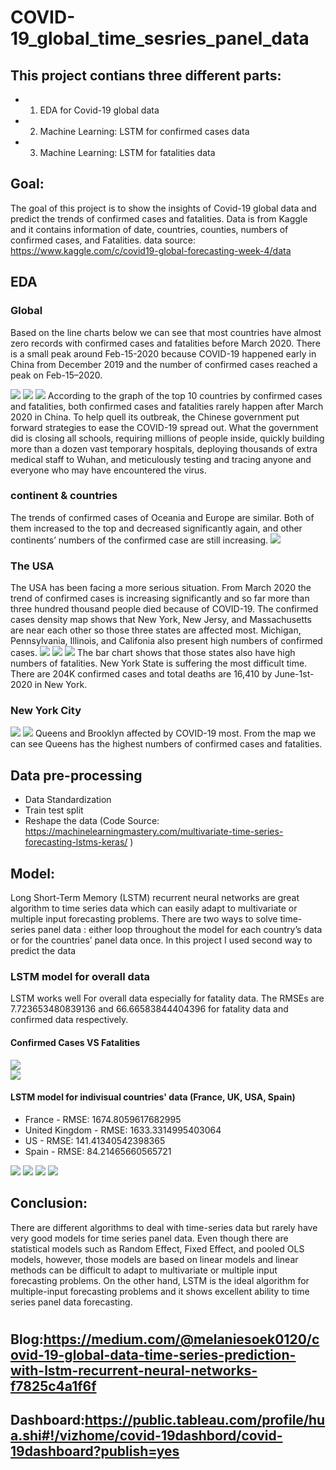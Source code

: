 # COVID-19_global_time_sesries_panel_data
## This project contians three different parts:
- 1. EDA for Covid-19 global data 
- 2. Machine Learning: LSTM for confirmed cases data 
- 3. Machine Learning: LSTM for fatalities data 
## Goal:
The goal of this project is to show the insights of Covid-19 global data and predict the trends of 
confirmed cases and fatalities. Data is from Kaggle and it contains information of date, countries, counties, numbers of confirmed cases, and Fatalities.
data source: https://www.kaggle.com/c/covid19-global-forecasting-week-4/data
## EDA 
### Global
Based on the line charts below we can see that most countries have almost zero records with confirmed cases and fatalities before March 2020. There is a small peak around Feb-15-2020 because COVID-19 happened early in China from December 2019 and the number of confirmed cases reached a peak on Feb-15–2020.

![](images/global_trend.png)
![](images/global_map.png)
![](images/top10countries.png)
According to the graph of the top 10 countries by confirmed cases and fatalities, both confirmed cases and fatalities rarely happen after March 2020 in China. To help quell its outbreak, the Chinese government put forward strategies to ease the COVID-19 spread out. What the government did is closing all schools, requiring millions of people inside, quickly building more than a dozen vast temporary hospitals, deploying thousands of extra medical staff to Wuhan, and meticulously testing and tracing anyone and everyone who may have encountered the virus. 
### continent & countries
The trends of confirmed cases of Oceania and Europe are similar. Both of them increased to the top and decreased significantly again, and other continents’ numbers of the confirmed case are still increasing.
![](images/continents.png)
### The USA 
The USA has been facing a more serious situation. From March 2020 the trend of confirmed cases is increasing significantly and so far more than three hundred thousand people died because of COVID-19. The confirmed cases density map shows that New York, New Jersy, and Massachusetts are near each other so those three states are affected most. Michigan, Pennsylvania, Illinois, and Califonia also present high numbers of confirmed cases.
![](images/fatality_usa_map.png)
![](images/confirmedcases_usa_map.png)
![](images/Total-Fatalities-by-States.png)
The bar chart shows that those states also have high numbers of fatalities. New York State is suffering the most difficult time. There are 204K confirmed cases and total deaths are 16,410 by June-1st-2020 in New York.
### New York City
![](images/NYC_COVID-19_Ttrend.png)
![](images/nyc_map.png)
Queens and Brooklyn affected by COVID-19 most. From the map we can see Queens has the highest numbers of confirmed cases and fatalities. 

## Data pre-processing
- Data Standardization
- Train test split
- Reshape the data 
(Code Source: https://machinelearningmastery.com/multivariate-time-series-forecasting-lstms-keras/
) 

## Model: 
Long Short-Term Memory (LSTM) recurrent neural networks are great algorithm to time series data which can easily adapt to multivariate or multiple input forecasting problems. There are two ways to solve time-series panel data : either loop throughout the model for each country’s data or for the countries’ panel data once. In this project I used second way to predict the data
### LSTM model for overall data 
LSTM works well For overall data especially for fatality data. The RMSEs are 7.723653480839136 and 66.66583844404396 for fatality data and confirmed data respectively. 
#### Confirmed Cases VS Fatalities
![](images/prediction_VS_actual_confirmed_cases.png)  
![](images/prediction_VS_actual_fatalities.png)

#### LSTM model for indivisual countries' data (France, UK, USA, Spain)
- France - RMSE: 1674.8059617682995
- United Kingdom - RMSE: 1633.3314995403064
- US - RMSE: 141.41340542398365
- Spain - RMSE: 84.21465660565721

![](images/france_model_result.png)
![](images/uk_model_result.png)
![](images/usa_model_result.png)
![](images/spain_model_result.png)



## Conclusion:
There are different algorithms to deal with time-series data but rarely have very good models for time series panel data. Even though there are statistical models such as Random Effect, Fixed Effect, and pooled OLS models, however, those models are based on linear models and linear methods can be difficult to adapt to multivariate or multiple input forecasting problems. On the other hand, LSTM is the ideal algorithm for multiple-input forecasting problems and it shows excellent ability to time series panel data forecasting.

#
## Blog:https://medium.com/@melaniesoek0120/covid-19-global-data-time-series-prediction-with-lstm-recurrent-neural-networks-f7825c4a1f6f
## Dashboard:https://public.tableau.com/profile/hua.shi#!/vizhome/covid-19dashbord/covid-19dashboard?publish=yes
